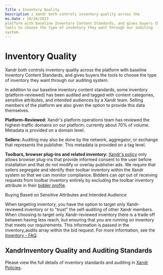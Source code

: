 ```yaml
---
Title : Inventory Quality
Description : Xandr both controls inventory quality across the
ms.date : 10/28/2023
platform with baseline Inventory Content Standards, and gives buyers the
tools to choose the type of inventory they want through our auditing
system.
---
```



# Inventory Quality



Xandr both controls inventory quality across the
platform with baseline Inventory Content Standards, and gives buyers the
tools to choose the type of inventory they want through our auditing
system.

In addition to our baseline inventory content standards, some inventory
(platform-reviewed) has been audited and tagged with content categories,
sensitive attributes, and intended audiences by a
Xandr team. Selling members of the platform are
also given the option to provide this data themselves.

**Platform-Reviewed:** Xandr's platform
operations team has reviewed the highest-traffic domains on our
platform; currently about 70% of volume. Metadata is provided on a
domain level.

**Sellers:** Auditing may also be done by the network, aggregator, or
exchange that represents the publisher. This metadata is provided on a
tag level.

**Toolbars, browser plug-ins and related
inventory:** <a href="https://wiki.xandr.com/display/policies/Policies+for+Buying"
class="xref" target="_blank">Xandr's policy</a>
only allows browser plug-ins that provide informed consent to the user
before installation and that do not modify or overlay publisher ads. We
require that sellers segregate and identify their toolbar inventory
within the Xandr system so that we can monitor
compliance. Bidders can opt out of receiving requests from toolbar
inventory entirely by excluding the toolbar inventory attribute in
their <a
href="legacy-bidder-profile-service.md"
class="xref" target="_blank">bidder profile</a>.

Buying Based on Sensitive Attributes and Intended Audience

When targeting inventory, you have the option to target only
Xandr-reviewed inventory or to "trust" the
self-auditing of other Xandr members. When
choosing to target only Xandr-reviewed inventory
there is a trade off between having less reach, but ensuring that you
are running on inventory that meets our requirements. This information
is passed in the inventory_audits array within the bid request. For more
information, see the <a
href="inventory---faq.md"
class="xref" target="_blank">Inventory - FAQ</a>.


## XandrInventory Quality and Auditing Standards




Please view the full details of inventory standards and auditing
in <a href="https://wiki.xandr.com/display/policies/Welcome" class="xref"
target="_blank">Xandr Policies</a>.






